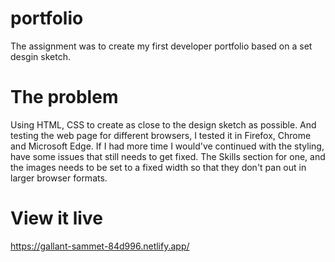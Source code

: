 # portfolio
The assignment was to create my first developer portfolio based on a set desgin sketch. 

# The problem
Using HTML, CSS to create as close to the design sketch as possible. And testing the web page for different browsers, I tested it in Firefox, Chrome and Microsoft Edge. If I had more time I would've continued with the styling, have some issues that still needs to get fixed. The Skills section for one, and the images needs to be set to a fixed width so that they don't pan out in larger browser formats.  

# View it live
https://gallant-sammet-84d996.netlify.app/